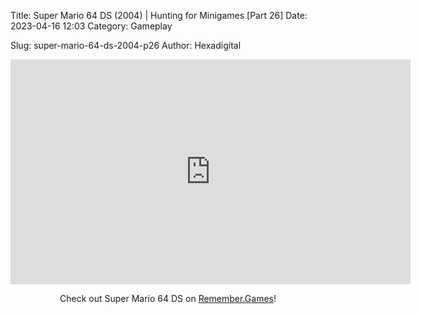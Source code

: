 Title: Super Mario 64 DS (2004) | Hunting for Minigames [Part 26]
Date: 2023-04-16 12:03
Category: Gameplay

Slug: super-mario-64-ds-2004-p26
Author: Hexadigital

<center><iframe src="https://www.youtube.com/embed/vWQRk6B_dGk?feature=oembed" allow="accelerometer; autoplay; encrypted-media; gyroscope; picture-in-picture" width="640" height="360" frameborder="0"></iframe>

Check out Super Mario 64 DS on [Remember.Games](https://remember.games/game/2250/super-mario-64-ds/)!</center>